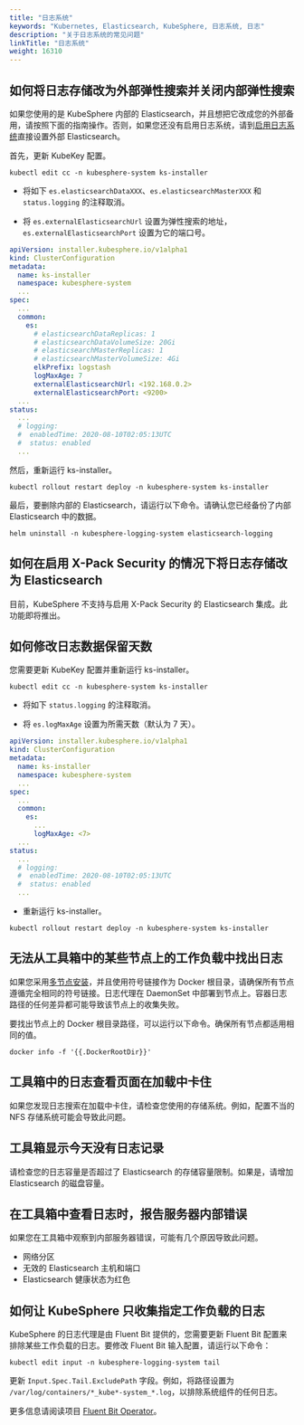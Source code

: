 ```yaml
---
title: "日志系统"
keywords: "Kubernetes, Elasticsearch, KubeSphere, 日志系统, 日志"
description: "关于日志系统的常见问题"
linkTitle: "日志系统"
weight: 16310
---
```


## 如何将日志存储改为外部弹性搜索并关闭内部弹性搜索

如果您使用的是 KubeSphere 内部的 Elasticsearch，并且想把它改成您的外部备用，请按照下面的指南操作。否则，如果您还没有启用日志系统，请到[启用日志系统](.../.../logging/)直接设置外部 Elasticsearch。

首先，更新 KubeKey 配置。

```shell
kubectl edit cc -n kubesphere-system ks-installer
```

- 将如下 `es.elasticsearchDataXXX`、`es.elasticsearchMasterXXX` 和 `status.logging` 的注释取消。

- 将 `es.externalElasticsearchUrl` 设置为弹性搜索的地址，`es.externalElasticsearchPort` 设置为它的端口号。

```yaml
apiVersion: installer.kubesphere.io/v1alpha1
kind: ClusterConfiguration
metadata:
  name: ks-installer
  namespace: kubesphere-system
  ...
spec:
  ...
  common:
    es:
      # elasticsearchDataReplicas: 1
      # elasticsearchDataVolumeSize: 20Gi
      # elasticsearchMasterReplicas: 1
      # elasticsearchMasterVolumeSize: 4Gi
      elkPrefix: logstash
      logMaxAge: 7
      externalElasticsearchUrl: <192.168.0.2>
      externalElasticsearchPort: <9200>
  ...
status:
  ...
  # logging:
  #  enabledTime: 2020-08-10T02:05:13UTC
  #  status: enabled
  ...
```

然后，重新运行 ks-installer。

```shell
kubectl rollout restart deploy -n kubesphere-system ks-installer
```

最后，要删除内部的 Elasticsearch，请运行以下命令。请确认您已经备份了内部 Elasticsearch 中的数据。

```shell
helm uninstall -n kubesphere-logging-system elasticsearch-logging
```

## 如何在启用 X-Pack Security 的情况下将日志存储改为 Elasticsearch

目前，KubeSphere 不支持与启用 X-Pack Security 的 Elasticsearch 集成。此功能即将推出。

## 如何修改日志数据保留天数

您需要更新 KubeKey 配置并重新运行 ks-installer。

```shell
kubectl edit cc -n kubesphere-system ks-installer
```

- 将如下 `status.logging` 的注释取消。

- 将 `es.logMaxAge` 设置为所需天数（默认为 7 天）。

```yaml
apiVersion: installer.kubesphere.io/v1alpha1
kind: ClusterConfiguration
metadata:
  name: ks-installer
  namespace: kubesphere-system
  ...
spec:
  ...
  common:
    es:
      ...
      logMaxAge: <7>
  ...
status:
  ...
  # logging:
  #  enabledTime: 2020-08-10T02:05:13UTC
  #  status: enabled
  ...
```

- 重新运行 ks-installer。

```shell
kubectl rollout restart deploy -n kubesphere-system ks-installer
```

## 无法从工具箱中的某些节点上的工作负载中找出日志

如果您采用[多节点安装](.../.../installing-on-linux/introduction/multioverview/)，并且使用符号链接作为 Docker 根目录，请确保所有节点遵循完全相同的符号链接。日志代理在 DaemonSet 中部署到节点上。容器日志路径的任何差异都可能导致该节点上的收集失败。

要找出节点上的 Docker 根目录路径，可以运行以下命令。确保所有节点都适用相同的值。

```shell
docker info -f '{{.DockerRootDir}}'
```

## 工具箱中的日志查看页面在加载中卡住

如果您发现日志搜索在加载中卡住，请检查您使用的存储系统。例如，配置不当的 NFS 存储系统可能会导致此问题。

## 工具箱显示今天没有日志记录

请检查您的日志容量是否超过了 Elasticsearch 的存储容量限制。如果是，请增加 Elasticsearch 的磁盘容量。

## 在工具箱中查看日志时，报告服务器内部错误

如果您在工具箱中观察到内部服务器错误，可能有几个原因导致此问题。

- 网络分区
- 无效的 Elasticsearch 主机和端口
- Elasticsearch 健康状态为红色

## 如何让 KubeSphere 只收集指定工作负载的日志

KubeSphere 的日志代理是由 Fluent Bit 提供的，您需要更新 Fluent Bit 配置来排除某些工作负载的日志。要修改 Fluent Bit 输入配置，请运行以下命令：

```shell
kubectl edit input -n kubesphere-logging-system tail
```

更新 `Input.Spec.Tail.ExcludePath` 字段。例如，将路径设置为 `/var/log/containers/*_kube*-system_*.log`，以排除系统组件的任何日志。

更多信息请阅读项目 [Fluent Bit Operator](https://github.com/kubesphere/fluentbit-operator)。
